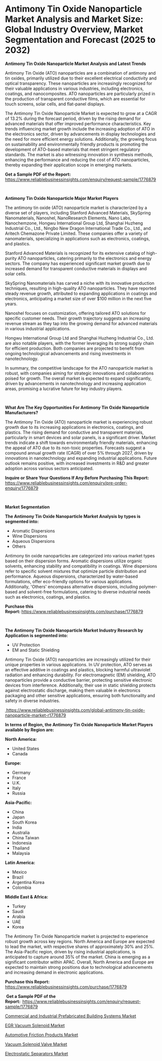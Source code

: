 <p><h1>Antimony Tin Oxide Nanoparticle Market Analysis and Market Size: Global Industry Overview, Market Segmentation and Forecast (2025 to 2032)</h1></p><p><strong>Antimony Tin Oxide Nanoparticle Market Analysis and Latest Trends</strong></p>
<p><p>Antimony Tin Oxide (ATO) nanoparticles are a combination of antimony and tin oxides, primarily utilized due to their excellent electrical conductivity and optical transparency. These nanoparticles are increasingly recognized for their valuable applications in various industries, including electronics, coatings, and nanocomposites. ATO nanoparticles are particularly prized in the production of transparent conductive films, which are essential for touch screens, solar cells, and flat-panel displays.</p><p>The Antimony Tin Oxide Nanoparticle Market is expected to grow at a CAGR of 13.2% during the forecast period, driven by the rising demand for advanced materials that offer improved performance characteristics. Key trends influencing market growth include the increasing adoption of ATO in the electronics sector, driven by advancements in display technologies and the need for more efficient energy solutions. Additionally, the growing focus on sustainability and environmentally friendly products is promoting the development of ATO-based materials that meet stringent regulatory standards. The market is also witnessing innovation in synthesis methods, enhancing the performance and reducing the cost of ATO nanoparticles, thereby expanding their application scope in emerging markets.</p></p>
<p><strong>Get a Sample PDF of the Report:&nbsp;</strong> <a href="https://www.reliablebusinessinsights.com/enquiry/request-sample/1776879?utm_campaign=2446&utm_medium=2&utm_source=Github&utm_content=ia&utm_term=25032025&utm_id=antimony-tin-oxide-nanoparticle">https://www.reliablebusinessinsights.com/enquiry/request-sample/1776879</a></p>
<p>&nbsp;</p>
<p><strong>Antimony Tin Oxide Nanoparticle Major Market Players</strong></p>
<p><p>The antimony tin oxide (ATO) nanoparticle market is characterized by a diverse set of players, including Stanford Advanced Materials, SkySpring Nanomaterials, Nanoshel, NanoResearch Elements, Nano Labs, Nanochemzone, Hongwu International Group Ltd, Shanghai Huzheng Industrial Co., Ltd., Ningbo New Dragon International Trade Co., Ltd., and Aritech Chemazone Private Limited. These companies offer a variety of nanomaterials, specializing in applications such as electronics, coatings, and plastics.</p><p>Stanford Advanced Materials is recognized for its extensive catalog of high-purity ATO nanoparticles, catering primarily to the electronics and energy sectors. The company has experienced significant market growth due to increased demand for transparent conductive materials in displays and solar cells.</p><p>SkySpring Nanomaterials has carved a niche with its innovative production techniques, resulting in high-quality ATO nanoparticles. They have reported steady revenue growth, attributed to expanding applications in coatings and electronics, anticipating a market size of over $100 million in the next five years.</p><p>Nanoshel focuses on customization, offering tailored ATO solutions for specific customer needs. Their growth trajectory suggests an increasing revenue stream as they tap into the growing demand for advanced materials in various industrial applications.</p><p>Hongwu International Group Ltd and Shanghai Huzheng Industrial Co., Ltd. are also notable players, with the former leveraging its strong supply chain for efficient production. Both companies are projected to benefit from ongoing technological advancements and rising investments in nanotechnology.</p><p>In summary, the competitive landscape for the ATO nanoparticle market is robust, with companies aiming for strategic innovations and collaborations poised for growth. The overall market is expected to expand significantly, driven by advancements in nanotechnology and increasing application areas, promising a lucrative future for key industry players.</p></p>
<p>&nbsp;</p>
<p><strong>What Are The Key Opportunities For Antimony Tin Oxide Nanoparticle Manufacturers?</strong></p>
<p><p>The Antimony Tin Oxide (ATO) nanoparticle market is experiencing robust growth due to its increasing applications in electronics, coatings, and plastics. The rising demand for conductive and transparent materials, particularly in smart devices and solar panels, is a significant driver. Market trends indicate a shift towards environmentally friendly materials, enhancing the appeal of ATO due to its non-toxic properties. Forecasts suggest a compound annual growth rate (CAGR) of over 5% through 2027, driven by innovations in nanotechnology and expanding industrial applications. Future outlook remains positive, with increased investments in R&D and greater adoption across various sectors anticipated.</p></p>
<p><strong>Inquire or Share Your Questions If Any Before Purchasing This Report:</strong> <a href="https://www.reliablebusinessinsights.com/enquiry/pre-order-enquiry/1776879?utm_campaign=2446&utm_medium=2&utm_source=Github&utm_content=ia&utm_term=25032025&utm_id=antimony-tin-oxide-nanoparticle">https://www.reliablebusinessinsights.com/enquiry/pre-order-enquiry/1776879</a></p>
<p>&nbsp;</p>
<p><strong>Market Segmentation</strong></p>
<p><strong>The Antimony Tin Oxide Nanoparticle Market Analysis by types is segmented into:</strong></p>
<p><ul><li>Aromatic Dispersions</li><li>Wine Dispersions</li><li>Aqueous Dispersions</li><li>Others</li></ul></p>
<p><p>Antimony tin oxide nanoparticles are categorized into various market types based on their dispersion forms. Aromatic dispersions utilize organic solvents, enhancing stability and compatibility in coatings. Wine dispersions refer to specific solvent mixtures that optimize particle distribution and performance. Aqueous dispersions, characterized by water-based formulations, offer eco-friendly options for various applications. Additionally, 'Others' encompass alternative dispersions, including polymer-based and solvent-free formulations, catering to diverse industrial needs such as electronics, coatings, and plastics.</p></p>
<p><strong>Purchase this Report:&nbsp;</strong><a href="https://www.reliablebusinessinsights.com/purchase/1776879?utm_campaign=2446&utm_medium=2&utm_source=Github&utm_content=ia&utm_term=25032025&utm_id=antimony-tin-oxide-nanoparticle">https://www.reliablebusinessinsights.com/purchase/1776879</a></p>
<p>&nbsp;</p>
<p><strong>The Antimony Tin Oxide Nanoparticle Market Industry Research by Application is segmented into:</strong></p>
<p><ul><li>UV Protection</li><li>EM and Static Shielding</li></ul></p>
<p><p>Antimony Tin Oxide (ATO) nanoparticles are increasingly utilized for their unique properties in various applications. In UV protection, ATO serves as an effective additive in coatings and plastics, blocking harmful ultraviolet radiation and enhancing durability. For electromagnetic (EM) shielding, ATO nanoparticles provide a conductive barrier, protecting sensitive electronic devices from interference. Additionally, their use in static shielding protects against electrostatic discharge, making them valuable in electronics packaging and other sensitive applications, ensuring both functionality and safety in diverse industries.</p></p>
<p><a href="https://www.reliablebusinessinsights.com/global-antimony-tin-oxide-nanoparticle-market-r1776879?utm_campaign=2446&utm_medium=2&utm_source=Github&utm_content=ia&utm_term=25032025&utm_id=antimony-tin-oxide-nanoparticle">&nbsp;https://www.reliablebusinessinsights.com/global-antimony-tin-oxide-nanoparticle-market-r1776879</a></p>
<p><strong>In terms of Region, the Antimony Tin Oxide Nanoparticle Market Players available by Region are:</strong></p>
<p>
    <p> <strong> North America: </strong>
        <ul>
            <li>United States</li>
            <li>Canada</li>
        </ul>
        </p> 
    <p> <strong> Europe: </strong>
        <ul>
            <li>Germany</li>
            <li>France</li>
            <li>U.K.</li>
            <li>Italy</li>
            <li>Russia</li>
        </ul>
        </p> 
    <p> <strong> Asia-Pacific: </strong>
        <ul>
            <li>China</li>
            <li>Japan</li>
            <li>South Korea</li>
            <li>India</li>
            <li>Australia</li>
            <li>China Taiwan</li>
            <li>Indonesia</li>
            <li>Thailand</li>
            <li>Malaysia</li>
        </ul>
        </p> 
    <p> <strong> Latin America: </strong>
        <ul>
            <li>Mexico</li>
            <li>Brazil</li>
            <li>Argentina Korea</li>
            <li>Colombia</li>
        </ul>
        </p> 
    <p> <strong> Middle East & Africa: </strong>
        <ul>
            <li>Turkey</li>
            <li>Saudi</li>
            <li>Arabia</li>
            <li>UAE</li>
            <li>Korea</li>
        </ul>
    </p>
    </p>
<p><p>The Antimony Tin Oxide Nanoparticle market is projected to experience robust growth across key regions. North America and Europe are expected to lead the market, with respective shares of approximately 30% and 25%. The Asia-Pacific region, driven by rising industrial applications, is anticipated to capture around 35% of the market. China is emerging as a significant contributor within APAC. Overall, North America and Europe are expected to maintain strong positions due to technological advancements and increasing demand in electronic applications.</p></p>
<p><strong>Purchase this Report: </strong><a href="https://www.reliablebusinessinsights.com/purchase/1776879?utm_campaign=2446&utm_medium=2&utm_source=Github&utm_content=ia&utm_term=25032025&utm_id=antimony-tin-oxide-nanoparticle">https://www.reliablebusinessinsights.com/purchase/1776879</a></p>
<p>&nbsp;<strong>Get a Sample PDF of the Report:&nbsp;&nbsp;</strong><a href="https://www.reliablebusinessinsights.com/enquiry/request-sample/1776879?utm_campaign=2446&utm_medium=2&utm_source=Github&utm_content=ia&utm_term=25032025&utm_id=antimony-tin-oxide-nanoparticle">https://www.reliablebusinessinsights.com/enquiry/request-sample/1776879</a></p>
<p><strong></strong></p>
<p><p><a href="https://github.com/calizlewin2f/Market-Research-Report-List-1/blob/main/commercial-and-industrial-prefabricated-building-systems-market.md?utm_campaign=2446&utm_medium=2&utm_source=Github&utm_content=ia&utm_term=25032025&utm_id=antimony-tin-oxide-nanoparticle">Commercial and Industrial Prefabricated Building Systems Market</a></p><p><a href="https://www.linkedin.com/pulse/comprehensive-growth-insights-egr-vacuum-solenoid-market-expected-fiw3e?utm_campaign=2446&utm_medium=2&utm_source=Github&utm_content=ia&utm_term=25032025&utm_id=antimony-tin-oxide-nanoparticle">EGR Vacuum Solenoid Market</a></p><p><a href="https://github.com/janustabarf2/Market-Research-Report-List-1/blob/main/automotive-friction-products-market.md?utm_campaign=2446&utm_medium=2&utm_source=Github&utm_content=ia&utm_term=25032025&utm_id=antimony-tin-oxide-nanoparticle">Automotive Friction Products Market</a></p><p><a href="https://www.linkedin.com/pulse/report-impact-latest-trends-vacuum-solenoid-valve-market-hrr3e?utm_campaign=2446&utm_medium=2&utm_source=Github&utm_content=ia&utm_term=25032025&utm_id=antimony-tin-oxide-nanoparticle">Vacuum Solenoid Valve Market</a></p><p><a href="https://www.linkedin.com/pulse/electrostatic-separators-market-analysis-2025-2032-strong-jtfne?utm_campaign=2446&utm_medium=2&utm_source=Github&utm_content=ia&utm_term=25032025&utm_id=antimony-tin-oxide-nanoparticle">Electrostatic Separators Market</a></p></p>